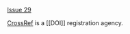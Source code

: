 [Issue 29](https://github.com/thoth-pub/thoth/issues/29)


[CrossRef](https://www.crossref.org/) is a [[DOI]] registration agency.